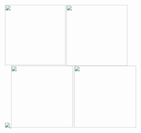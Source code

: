 <a href="#">
<img align="left" height=200 src="https://github-readme-streak-stats-git-main-davids-projects-ad77adcc.vercel.app?user=alx-mp&theme=soft-green&hide_border=true&border_radius=5.3&locale=es&date_format=M%20j%5B%2C%20Y%5D"/>
  
<img height=202 align="center" src="https://my-stats-43gk.vercel.app/api?username=alx-mp&show_icons=true&hide=contribs,issues&show=discussions_answered&rank_icon=github&include_all_commits=true&card_width=495&line_height=28&text_color=dcdada&bg_color=222428&icon_color=00dc4d&title_color=00dc4d&border_color=222428&locale=es&ring_color=00dc4d&border_radius=4.5" />

<div align="left">
  <a href="https://skillicons.dev">
    <img src="https://skillicons.dev/icons?i=angular,tailwind,nestjs" />
  </a>
  
  <img width="205" src="https://komarev.com/ghpvc/?username=alx-mp&label=VISITAS%20AL%20PERFIL&locale=es&style=for-the-badge&color=00b440&background=222428" />

   <img width="205" src="https://spotify-github-profile.kittinanx.com/api/view?uid=31rzzwpzlkptlwgjgulp5l4bxkoe&cover_image=true&theme=novatorem&show_offline=false&background_color=222428&interchange=false&bar_color=00b440&bar_color_cover=true" />
  
</div>
